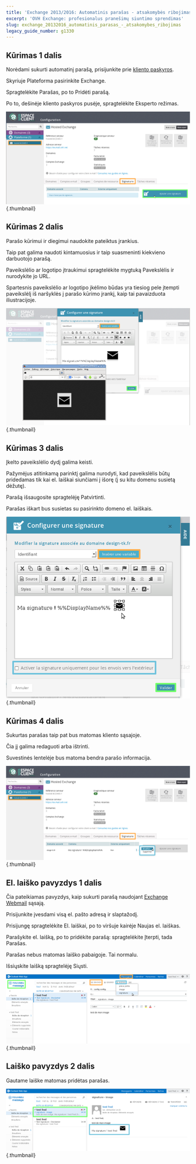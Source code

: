 ```yaml
---
title: 'Exchange 2013/2016: Automatinis parašas - atsakomybės ribojimas'
excerpt: 'OVH Exchange: profesionalus pranešimų siuntimo sprendimas'
slug: exchange_20132016_automatinis_parasas_-_atsakomybes_ribojimas
legacy_guide_number: g1330
---
```



## Kūrimas 1 dalis
Norėdami sukurti automatinį parašą, prisijunkite prie [kliento paskyros](https://www.ovh.com/manager/web/login.html).

Skyriuje Plateforma pasirinkite Exchange.

Spragtelėkite Parašas, po to Pridėti parašą.

Po to, dešinėje kliento paskyros pusėje, spragtelėkite Eksperto režimas.

![](images/img_1364.jpg){.thumbnail}


## Kūrimas 2 dalis
Parašo kūrimui ir diegimui naudokite pateiktus įrankius.

Taip pat galima naudoti kintamuosius ir taip suasmeninti kiekvieno darbuotojo parašą.

Paveikslėlio ar logotipo įtraukimui spragtelėkite mygtuką Pavekslėlis ir nurodykite jo URL.

Spartesnis paveikslėlio ar logotipo įkėlimo būdas yra tiesiog pele įtempti paveikslėlį iš naršyklės į parašo kūrimo įrankį, kaip tai pavaizduota iliustracijoje.

![](images/img_1365.jpg){.thumbnail}


## Kūrimas 3 dalis
Įkelto paveikslėlio dydį galima keisti.

Pažymėjus atitinkamą parinktį galima nurodyti, kad paveikslėlis būtų pridedamas tik kai el. laiškai siunčiami į išorę (į su kitu domenu susietą dėžutę). 

Parašą išsaugosite spragtelėję Patvirtinti.

Parašas iškart bus susietas su pasirinkto domeno el. laiškais.

![](images/img_1368.jpg){.thumbnail}


## Kūrimas 4 dalis
Sukurtas parašas taip pat bus matomas kliento sąsajoje.

Čia jį galima redaguoti arba ištrinti.

Suvestinės lentelėje bus matoma bendra parašo informacija.

![](images/img_1370.jpg){.thumbnail}


## El. laiško pavyzdys 1 dalis
Čia pateikiamas pavyzdys, kaip sukurti parašą naudojant [Exchange Webmail](https://ex.mail.ovh.net/owa/) sąsają.

Prisijunkite įvesdami visą el. pašto adresą ir slaptažodį. 

Prisijungę spragtelėkite El. laiškai, po to viršuje kairėje Naujas el. laiškas.

Parašykite el. laišką, po to pridėkite parašą: spragtelėkite Įterpti, tada Parašas.

Parašas nebus matomas laiško pabaigoje. Tai normalu.

Išsiųskite laišką spragtelėję Siųsti.

![](images/img_1371.jpg){.thumbnail}


## Laiško pavyzdys 2 dalis
Gautame laiške matomas pridėtas parašas.

![](images/img_1372.jpg){.thumbnail}

